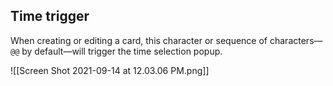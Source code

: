 ## Time trigger

When creating or editing a card, this character or sequence of characters—`@@` by default—will trigger the time selection popup.

![[Screen Shot 2021-09-14 at 12.03.06 PM.png]]